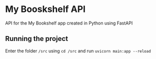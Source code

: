 # My Booskshelf API
API for the My Bookshelf app created in Python using FastAPI


## Running the project
Enter the folder `/src` using `cd /src` and run `uvicorn main:app --reload`